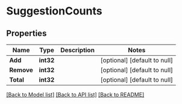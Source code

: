 # SuggestionCounts

## Properties
Name | Type | Description | Notes
------------ | ------------- | ------------- | -------------
**Add** | **int32** |  | [optional] [default to null]
**Remove** | **int32** |  | [optional] [default to null]
**Total** | **int32** |  | [optional] [default to null]

[[Back to Model list]](../README.md#documentation-for-models) [[Back to API list]](../README.md#documentation-for-api-endpoints) [[Back to README]](../README.md)

